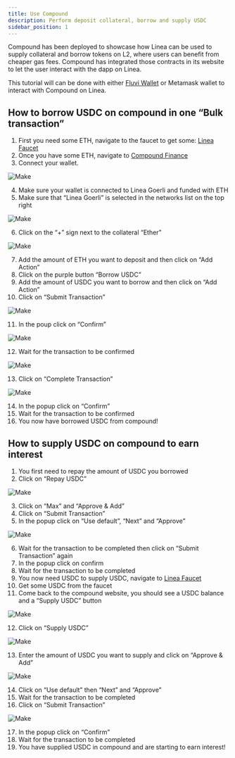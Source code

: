 ```yaml
---
title: Use Compound
description: Perform deposit collateral, borrow and supply USDC
sidebar_position: 1
---
```


Compound has been deployed to showcase how Linea can be used to supply collateral and borrow tokens on L2, where users can benefit from cheaper gas fees. 
Compound has integrated those contracts in its website to let the user interact with the dapp on Linea.

This tutorial will can be done with either [Fluvi Wallet](https://chrome.google.com/webstore/detail/fluvi-wallet/mmmjbcfofconkannjonfmjjajpllddbg) or Metamask wallet to interact with Compound on Linea.

## How to borrow USDC on compound in one “Bulk transaction”

1. First you need some ETH, navigate to the faucet to get some: [Linea Faucet](https://faucet.goerli.linea.build/)
2. Once you have some ETH, navigate to [Compound Finance](https://app.compound.finance/?market=usdc-lineagoerli&testnet=)
3. Connect your wallet.

![Make](../../assets/compound/compound-1.png.png)

4. Make sure your wallet is connected to Linea Goerli and funded with ETH
5. Make sure that “Linea Goerli” is selected in the networks list on the top right

![Make](../../assets/compound/compound-2.png.png)

6. Click on the “+” sign next to the collateral “Ether”

![Make](../../assets/compound/compound-3.png.png)

7. Add the amount of ETH you want to deposit and then click on “Add Action”
8. Click on the purple button “Borrow USDC”
9. Add the amount of USDC you want to borrow and then click on “Add Action”
10. Click on “Submit Transaction”

![Make](../../assets/compound/compound-4.png.png)

11. In the poup click on “Confirm”

![Make](../../assets/compound/compound-5.png.png)

12. Wait for the transaction to be confirmed

![Make](../../assets/compound/compound-6.png.png)

13. Click on “Complete Transaction” 

![Make](../../assets/compound/compound-7.png.png)

14. In the popup click on “Confirm” 
15. Wait for the transaction to be confirmed
16. You now have borrowed USDC from compound!

## How to supply USDC on compound to earn interest

1. You first need to repay the amount of USDC you borrowed
2. Click on “Repay USDC”

![Make](../../assets/compound/compound-8.png.png)

3. Click on “Max” and “Approve & Add”
4. Click on “Submit Transaction”
5. In the popup click on “Use default”, “Next” and “Approve”

![Make](../../assets/compound/compound-9.png.png)

6. Wait for the transaction to be completed then click on “Submit Transaction” again
7. In the popup click on confirm
8. Wait for the transaction to be completed
9. You now need USDC to supply USDC, navigate to [Linea Faucet](https://faucet.goerli.linea.build/)
10. Get some USDC from the faucet
11. Come back to the compound website, you should see a USDC balance and a “Supply USDC” button

![Make](../../assets/compound/compound-10.png.png)

12. Click on “Supply USDC”

![Make](../../assets/compound/compound-11.png.png)

13. Enter the amount of USDC you want to supply and click on “Approve & Add”

![Make](../../assets/compound/compound-12.png.png)

14. Click on “Use default” then “Next” and “Approve”
15. Wait for the transaction to be completed
16. Click on “Submit Transaction”

![Make](../../assets/compound/compound-13.png.png)

17. In the popup click on “Confirm”
18. Wait for the transaction to be completed
19. You have supplied USDC in compound and are starting to earn interest!


